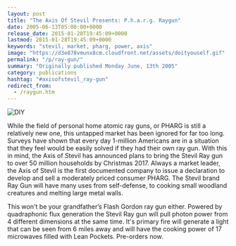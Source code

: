 ```yaml
---
layout: post
title: "The Axis Of Stevil Presents: P.h.a.r.g. Raygun"
date: 2005-06-13T05:00:00+0000
release_date: 2015-01-28T19:45:09+0000
lastmod: 2015-01-28T19:45:09+0000
keywords: "stevil, market, pharg, power, axis"
image: "https://d3e878vmunx8cm.cloudfront.net/assets/doityouself.gif"
permalink: "/p/ray-gun/"
summary: "Originally published Monday June, 13th 2005"
category: publications
hashtag: "#axisofstevil_ray-gun"
redirect_from:
  - /raygun.htm
---
```


[id_1]: https://d3e878vmunx8cm.cloudfront.net/assets/doityouself.gif "DIY"
![DIY][id_1]

While the field of personal home atomic ray guns, or PHARG is still a relatively new one, this untapped market has been ignored for far too long. Surveys have shown that every day 1-million Americans are in a situation that they feel would be easily solved if they had their own ray gun. With this in mind, the Axis of Stevil has announced plans to bring the Stevil Ray gun to over 50 million households by Christmas 2017. Always a market leader, the Axis of Stevil is the first documented company to issue a declaration to develop and sell a moderately priced consumer PHARG. The Stevil brand Ray Gun will have many uses from self-defense, to cooking small woodland creatures and melting large metal walls.

This won't be your grandfather’s Flash Gordon ray gun either. Powered by quadraphonic flux generation the Stevil Ray gun will pull photon power from 4 different dimensions at the same time. It's primary fire will generate a light that can be seen from 6 miles away and will have the cooking power of 17 microwaves filled with Lean Pockets. Pre-orders now.

